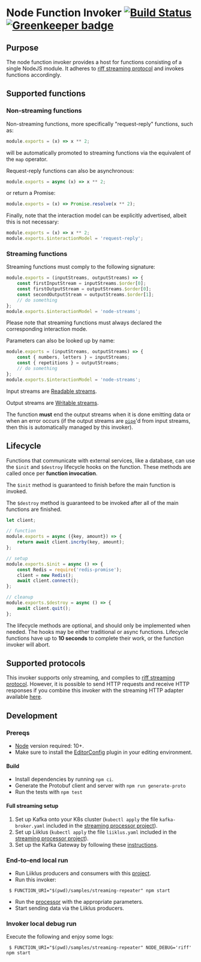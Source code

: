 # Node Function Invoker [![Build Status](https://travis-ci.com/projectriff/node-function-invoker.svg?branch=master)](https://travis-ci.com/projectriff/node-function-invoker) [![Greenkeeper badge](https://badges.greenkeeper.io/projectriff/node-function-invoker.svg)](https://greenkeeper.io/)

## Purpose

The node function invoker provides a host for functions consisting of a single NodeJS module.
It adheres to [riff streaming protocol](https://github.com/projectriff/streaming-processor)
and invokes functions accordingly.

## Supported functions

### Non-streaming functions

Non-streaming functions, more specifically "request-reply" functions, such as:
```js
module.exports = (x) => x ** 2;
```
will be automatically promoted to streaming functions via the equivalent of the `map` operator.

Request-reply functions can also be asynchronous:
```js
module.exports = async (x) => x ** 2;
```

or return a Promise:
```js
module.exports = (x) => Promise.resolve(x ** 2);
```

Finally, note that the interaction model can be explicitly advertised, albeit this is not necessary:
```js
module.exports = (x) => x ** 2;
module.exports.$interactionModel = 'request-reply';
```

### Streaming functions

Streaming functions must comply to the following signature:
```js
module.exports = (inputStreams, outputStreams) => {
    const firstInputStream = inputStreams.$order[0];
    const firstOutputStream = outputStreams.$order[0];
    const secondOutputStream = outputStreams.$order[1];
    // do something
};
module.exports.$interactionModel = 'node-streams';
```

Please note that streaming functions must always declared the corresponding interaction mode.

Parameters can also be looked up by name:
```js
module.exports = (inputStreams, outputStreams) => {
    const { numbers, letters } = inputStreams;
    const { repetitions } = outputStreams;
    // do something
};
module.exports.$interactionModel = 'node-streams';
```


Input streams are [Readable streams](https://nodejs.org/api/stream.html#stream_readable_streams).

Output streams are [Writable streams](https://nodejs.org/api/stream.html#stream_class_stream_readable).

The function **must** end the output streams when it is done emitting data or when an error occurs
(if the output streams are [`pipe`](https://nodejs.org/api/stream.html#stream_readable_pipe_destination_options)'d from
input streams, then this is automatically managed by this invoker).

## Lifecycle

Functions that communicate with external services, like a database, can use the `$init` and `$destroy` lifecycle hooks
on the function.
These methods are called once per **function invocation**.

The `$init` method is guaranteed to finish before the main function is invoked.

The `$destroy` method is guaranteed to be invoked after all of the main functions are finished.

```js
let client;

// function
module.exports = async ({key, amount}) => {
    return await client.incrby(key, amount);
};

// setup
module.exports.$init = async () => {
    const Redis = require('redis-promise');
    client = new Redis();
    await client.connect();
};

// cleanup
module.exports.$destroy = async () => {
    await client.quit();
};
```

The lifecycle methods are optional, and should only be implemented when needed.
The hooks may be either traditional or async functions.
Lifecycle functions have up to **10 seconds** to complete their work, or the function invoker will abort.

## Supported protocols

This invoker supports only streaming, and complies to [riff streaming protocol](https://github.com/projectriff/streaming-processor).
However, it is possible to send HTTP requests and receive HTTP responses if you combine this invoker with the streaming HTTP adapter available [here](https://github.com/projectriff/streaming-http-adapter).

## Development

### Prereqs

 - [Node](https://nodejs.org/en/download/) version required: 10+.
 - Make sure to install the [EditorConfig](https://editorconfig.org/) plugin in your editing environment.

#### Build

 - Install dependencies by running `npm ci`.
 - Generate the Protobuf client and server with `npm run generate-proto`
 - Run the tests with `npm test`

#### Full streaming setup

1. Set up Kafka onto your K8s cluster (`kubectl apply` the file `kafka-broker.yaml` included in the [streaming processor project](https://github.com/projectriff/streaming-processor)).
1. Set up Liiklus (`kubectl apply` the file `liiklus.yaml` included in the [streaming processor project](https://github.com/projectriff/streaming-processor)).
1. Set up the Kafka Gateway by following these [instructions](https://github.com/projectriff/kafka-gateway).

### End-to-end local run

 - Run Liiklus producers and consumers with this [project](https://github.com/projectriff-samples/liiklus-client).
 - Run this invoker:
```shell script
 $ FUNCTION_URI="$(pwd)/samples/streaming-repeater" npm start
```
 - Run the [processor](https://github.com/projectriff/streaming-processor) with the appropriate parameters.
 - Start sending data via the Liiklus producers.

### Invoker local debug run

Execute the following and enjoy some logs:

```shell script
 $ FUNCTION_URI="$(pwd)/samples/streaming-repeater" NODE_DEBUG='riff' npm start
```

